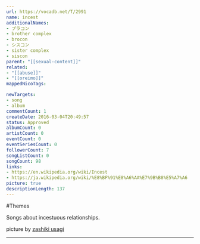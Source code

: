 ```yaml
---
url: https://vocadb.net/T/2991
name: incest
additionalNames: 
- ブラコン
- brother complex
- brocon
- シスコン
- sister complex
- siscon
parent: "[[sexual-content]]"
related:
- "[[abuse]]"
- "[[oreimo]]"
mappedNicoTags:

newTargets:
- song
- album
commentCount: 1
createDate: 2016-03-04T20:49:57
status: Approved
albumCount: 0
artistCount: 0
eventCount: 0
eventSeriesCount: 0
followerCount: 7
songListCount: 0
songCount: 98
links: 
- https://en.wikipedia.org/wiki/Incest
- https://ja.wikipedia.org/wiki/%E8%BF%91%E8%A6%AA%E7%9B%B8%E5%A7%A6
picture: true
descriptionLength: 137
---
```


#Themes

Songs about incestuous relationships.

picture by  [zashiki usagi](http://www.pixiv.net/member_illust.php?mode=medium&illust_id=34248156)

---

